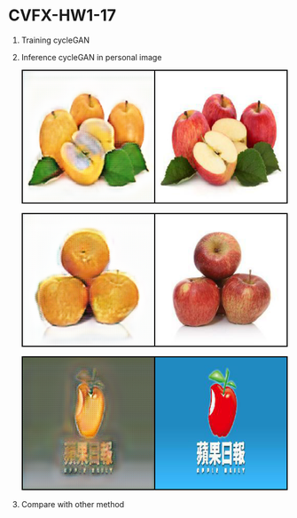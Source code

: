 # CVFX-HW1-17

1. Training cycleGAN

   

   

2. Inference cycleGAN in personal image

   ![Alt text](./A/0001.png)

   ![Alt text](./A/0003.png)

   ![Alt text](./A/0006.png)

   

3. Compare with other method